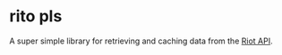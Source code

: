 rito pls
========

A super simple library for retrieving and caching data from the [Riot API](https://developer.riotgames.com/).